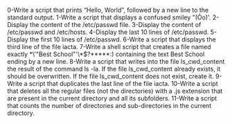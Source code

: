 0-Write a script that prints “Hello, World”, followed by a new line to the standard output.
1-Write a script that displays a confused smiley "(Ôo)'.
2-Display the content of the /etc/passwd file.
3-Display the content of /etc/passwd and /etc/hosts.
4-Display the last 10 lines of /etc/passwd.
5-Display the first 10 lines of /etc/passwd.
6-Write a script that displays the third line of the file iacta.
7-Write a shell script that creates a file named exactly \*\\'"Best School"\'\\*$\?\*\*\*\*\*:) containing the text Best School ending by a new line.
8-Write a script that writes into the file ls_cwd_content the result of the command ls -la. If the file ls_cwd_content already exists, it should be overwritten. If the file ls_cwd_content does not exist, create it.
9-Write a script that duplicates the last line of the file iacta.
10-Write a script that deletes all the regular files (not the directories) with a .js extension that are present in the current directory and all its subfolders.
11-Write a script that counts the number of directories and sub-directories in the current directory.
